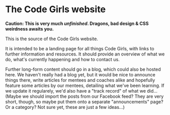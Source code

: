 # The Code Girls website

**Caution: This is very much *unfinished*. Dragons, bad design & CSS weirdness awaits you.**

This is the source of the Code Girls website.

It is intended to be a landing page for all things Code Girls, with links to further information and resources. It should provide an overview of what we do, what's currently happening and how to contact us.

Further long-form content should go in a blog, which could also be hosted here. We haven't really had a blog yet, but it would be nice to announce things there, write articles for mentees and coaches alike and hopefully feature some articles by our mentees, detailing what we've been learning. If we update it regularely, we'd also have a "track record" of what we did... (Maybe we should import the posts from our Facebook feed? They are very short, though, so maybe put them onto a separate "announcements" page? Or a category? Not sure yet, these are just a few ideas...)
